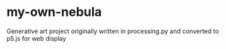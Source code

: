 # my-own-nebula
Generative art project originally written in processing.py and converted to p5.js for web display
